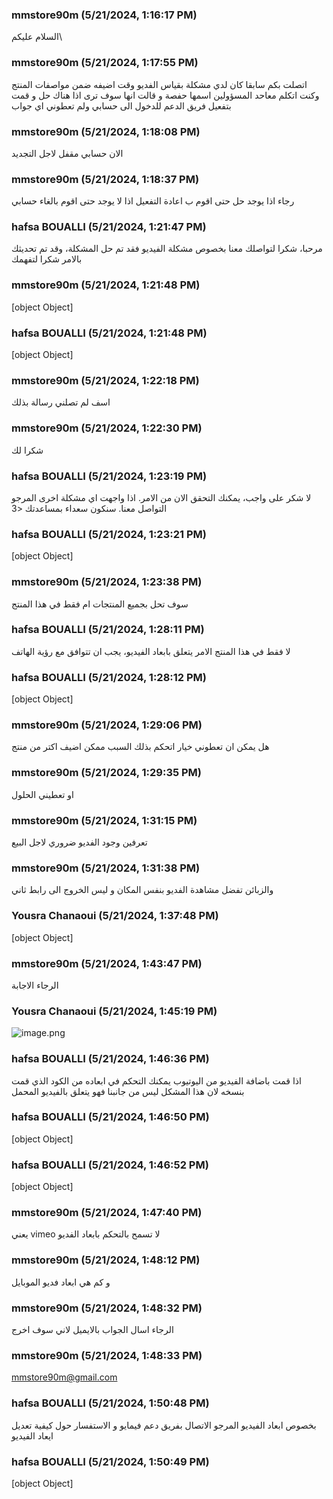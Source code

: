 ### mmstore90m  (5/21/2024, 1:16:17 PM)

السلام عليكم\

### mmstore90m  (5/21/2024, 1:17:55 PM)

اتصلت بكم سابقا كان لدي مشكلة بقياس الفديو وقت اضيفه ضمن مواصفات المنتج وكنت اتكلم معاحد المسؤولين اسمها حفصة و قالت انها سوف ترى اذا هناك حل و قمت بتفعيل فريق الدعم للدخول الى حسابي ولم تعطوني اي جواب

### mmstore90m  (5/21/2024, 1:18:08 PM)

الان حسابي مقفل لاجل التجديد

### mmstore90m  (5/21/2024, 1:18:37 PM)

رجاء اذا يوجد حل حتى اقوم ب اعادة التفعيل اذا لا يوجد حتى اقوم بالغاء حسابي

### hafsa BOUALLI (5/21/2024, 1:21:47 PM)

مرحبا، شكرا لتواصلك معنا 
بخصوص مشكلة الفيديو فقد تم حل المشكلة، وقد تم تحديثك بالامر 
شكرا لتفهمك

### mmstore90m  (5/21/2024, 1:21:48 PM)

[object Object]

### hafsa BOUALLI (5/21/2024, 1:21:48 PM)

[object Object]

### mmstore90m  (5/21/2024, 1:22:18 PM)

اسف لم تصلني رسالة بذلك

### mmstore90m  (5/21/2024, 1:22:30 PM)

شكرا لك

### hafsa BOUALLI (5/21/2024, 1:23:19 PM)

لا شكر على واجب، يمكنك التحقق الان من الامر. 
اذا واجهت اي مشكلة اخرى المرجو التواصل معنا. سنكون سعداء بمساعدتك <3

### hafsa BOUALLI (5/21/2024, 1:23:21 PM)

[object Object]

### mmstore90m  (5/21/2024, 1:23:38 PM)

سوف تحل بجميع المنتجات ام فقط في هذا المنتج

### hafsa BOUALLI (5/21/2024, 1:28:11 PM)

لا فقط في هذا المنتج 
الامر يتعلق بابعاد الفيديو، يجب ان تتوافق مع رؤية الهاتف

### hafsa BOUALLI (5/21/2024, 1:28:12 PM)

[object Object]

### mmstore90m  (5/21/2024, 1:29:06 PM)

هل يمكن ان تعطوني خيار اتحكم بذلك السبب ممكن اضيف اكتر من منتج

### mmstore90m  (5/21/2024, 1:29:35 PM)

او تعطيني الحلول

### mmstore90m  (5/21/2024, 1:31:15 PM)

تعرفين وجود الفديو ضروري لاجل البيع

### mmstore90m  (5/21/2024, 1:31:38 PM)

والزبائن تفضل مشاهدة الفديو بنفس المكان و ليس الخروج الى رابط ثاني

### Yousra Chanaoui (5/21/2024, 1:37:48 PM)

[object Object]

### mmstore90m  (5/21/2024, 1:43:47 PM)

الرجاء الاجابة

### Yousra Chanaoui (5/21/2024, 1:45:19 PM)

![image.png](https://storage.crisp.chat/users/upload/session/bc1ea10cc399d800/image_1d4dfr7.png)

### hafsa BOUALLI (5/21/2024, 1:46:36 PM)

اذا قمت باضافة الفيديو من اليوتيوب يمكنك التحكم في ابعاده من الكود الذي قمت بنسخه لان هذا المشكل ليس من جانبنا فهو يتعلق بالفيديو المحمل

### hafsa BOUALLI (5/21/2024, 1:46:50 PM)

[object Object]

### hafsa BOUALLI (5/21/2024, 1:46:52 PM)

[object Object]

### mmstore90m  (5/21/2024, 1:47:40 PM)

يعني vimeo لا تسمح بالتحكم بابعاد الفديو

### mmstore90m  (5/21/2024, 1:48:12 PM)

و كم هي ابعاد فديو الموبايل

### mmstore90m  (5/21/2024, 1:48:32 PM)

الرجاء اسال الجواب بالايميل لاني سوف اخرج

### mmstore90m  (5/21/2024, 1:48:33 PM)

mmstore90m@gmail.com

### hafsa BOUALLI (5/21/2024, 1:50:48 PM)

بخصوص ابعاد الفيديو المرجو الاتصال بفريق دعم  فيمايو و الاستفسار حول كيفية تعديل ايعاد الفيديو

### hafsa BOUALLI (5/21/2024, 1:50:49 PM)

[object Object]
